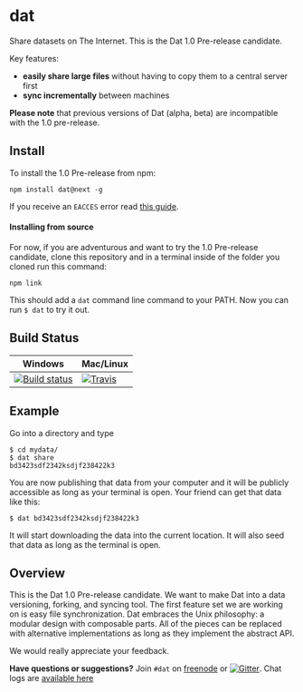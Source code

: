 # dat

Share datasets on The Internet. This is the Dat 1.0 Pre-release candidate.

Key features:

  * **easily share large files** without having to copy them to a central server first
  * **sync incrementally** between machines
  
**Please note** that previous versions of Dat (alpha, beta) are incompatible with the 1.0 pre-release.

## Install

To install the 1.0 Pre-release from npm:

```
npm install dat@next -g
```

If you receive an `EACCES` error read [this guide](https://docs.npmjs.com/getting-started/fixing-npm-permissions).

#### Installing from source

For now, if you are adventurous and want to try the 1.0 Pre-release candidate, clone this repository and in a terminal inside of the folder you cloned run this command:

```
npm link
```

This should add a `dat` command line command to your PATH. Now you can run `$ dat` to try it out.

## Build Status

Windows        | Mac/Linux
-------------- | ------------
[![Build status](https://ci.appveyor.com/api/projects/status/s236036xnglo4v5l)](https://ci.appveyor.com/project/maxogden/dat) | [![Travis](http://img.shields.io/travis/maxogden/dat.svg?style=flat)](https://travis-ci.org/maxogden/dat)

## Example

Go into a directory and type

```
$ cd mydata/
$ dat share
bd3423sdf2342ksdjf238422k3
```

You are now publishing that data from your computer and it will be publicly accessible as long as your terminal is open. Your friend can get that data like this:

```
$ dat bd3423sdf2342ksdjf238422k3
```

It will start downloading the data into the current location. It will also seed that data as long as the terminal is open.

## Overview

This is the Dat 1.0 Pre-release candidate. We want to make Dat into a data versioning, forking, and syncing tool. The first feature set we are working on is easy file synchronization. Dat embraces the Unix philosophy: a modular design with composable parts. All of the pieces can be replaced with alternative implementations as long as they implement the abstract API.

We would really appreciate your feedback.

**Have questions or suggestions?** Join `#dat` on [freenode](https://webchat.freenode.net) or [![Gitter](https://badges.gitter.im/Join%20Chat.svg)](https://gitter.im/datproject/discussions?utm_source=badge&utm_medium=badge&utm_campaign=pr-badge&utm_content=badge). Chat logs are [available here](https://botbot.me/freenode/dat/)
